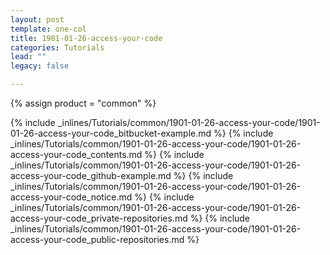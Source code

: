 ```yaml
---
layout: post
template: one-col
title: 1901-01-26-access-your-code
categories: Tutorials
lead: ""
legacy: false

---
```

{% assign product = "common" %}

{% include _inlines/Tutorials/common/1901-01-26-access-your-code/1901-01-26-access-your-code_bitbucket-example.md %}
{% include _inlines/Tutorials/common/1901-01-26-access-your-code/1901-01-26-access-your-code_contents.md %}
{% include _inlines/Tutorials/common/1901-01-26-access-your-code/1901-01-26-access-your-code_github-example.md %}
{% include _inlines/Tutorials/common/1901-01-26-access-your-code/1901-01-26-access-your-code_notice.md %}
{% include _inlines/Tutorials/common/1901-01-26-access-your-code/1901-01-26-access-your-code_private-repositories.md %}
{% include _inlines/Tutorials/common/1901-01-26-access-your-code/1901-01-26-access-your-code_public-repositories.md %}
